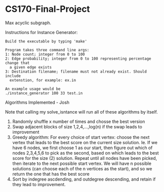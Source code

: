 # CS170-Final-Project
Max acyclic subgraph.

Instructions for Instance Generator:

    Build the executable by typing 'make'

    Program takes three command line args:
    1: Node count; integer from 0 to 100
    2: Edge probability; integer from 0 to 100 representing percentage change that  
      a given edge exists
    3: Destination filename; filename must not already exist. Should include
      extenstion, for example: ex.in

    An example usage would be
    ./instance_generator 100 33 test.in


Algorithms Implemented - Josh

Note that calling my solve_isntance will run all of these algorithms by itself.

1. Randomly shuffle x number of times and chosse the best version
2. Swap adjacent blocks of size 1,2,4,...,log(n) if the swap leads to improvement
3. Greedy algorithm:
      For every choice of start vertex:
           choose the next vertex that leads to the best score on the current size solution.
      Ie. If we have 6 nodes, we first choose 1 as our start, then figure out which
      of nodes 2,3,4,5,6 to pick as the second, based on which leads to the
      best score for the size (2) solution.
      Repeat until all nodes have been picked, then iterate to the next possible start vertex.
      We will have n possible solutions (can choose each of the n vertices as the start),
      and so we return the one that has the best score
4. Sort by indegree ascdending, and outdegree descending, and retain if they lead to
    improvement.
